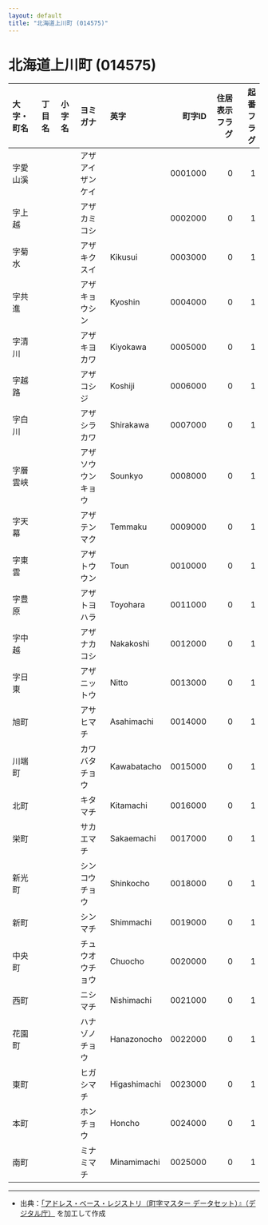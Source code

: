 ```yaml
---
layout: default
title: "北海道上川町 (014575)"
---
```


# 北海道上川町 (014575)

| 大字・町名 | 丁目名 | 小字名 | ヨミガナ | 英字 | 町字ID | 住居表示フラグ | 起番フラグ |
|:--------|:------|:------|:-----------------|:---------------------|--------:|----------:|--------:|
| 字愛山溪 |  |  | アザアイザンケイ |  | 0001000 | 0 | 1 |
| 字上越 |  |  | アザカミコシ |  | 0002000 | 0 | 1 |
| 字菊水 |  |  | アザキクスイ | Kikusui | 0003000 | 0 | 1 |
| 字共進 |  |  | アザキョウシン | Kyoshin | 0004000 | 0 | 1 |
| 字清川 |  |  | アザキヨカワ | Kiyokawa | 0005000 | 0 | 1 |
| 字越路 |  |  | アザコシジ | Koshiji | 0006000 | 0 | 1 |
| 字白川 |  |  | アザシラカワ | Shirakawa | 0007000 | 0 | 1 |
| 字層雲峡 |  |  | アザソウウンキョウ | Sounkyo | 0008000 | 0 | 1 |
| 字天幕 |  |  | アザテンマク | Temmaku | 0009000 | 0 | 1 |
| 字東雲 |  |  | アザトウウン | Toun | 0010000 | 0 | 1 |
| 字豊原 |  |  | アザトヨハラ | Toyohara | 0011000 | 0 | 1 |
| 字中越 |  |  | アザナカコシ | Nakakoshi | 0012000 | 0 | 1 |
| 字日東 |  |  | アザニットウ | Nitto | 0013000 | 0 | 1 |
| 旭町 |  |  | アサヒマチ | Asahimachi | 0014000 | 0 | 1 |
| 川端町 |  |  | カワバタチョウ | Kawabatacho | 0015000 | 0 | 1 |
| 北町 |  |  | キタマチ | Kitamachi | 0016000 | 0 | 1 |
| 栄町 |  |  | サカエマチ | Sakaemachi | 0017000 | 0 | 1 |
| 新光町 |  |  | シンコウチョウ | Shinkocho | 0018000 | 0 | 1 |
| 新町 |  |  | シンマチ | Shimmachi | 0019000 | 0 | 1 |
| 中央町 |  |  | チュウオウチョウ | Chuocho | 0020000 | 0 | 1 |
| 西町 |  |  | ニシマチ | Nishimachi | 0021000 | 0 | 1 |
| 花園町 |  |  | ハナゾノチョウ | Hanazonocho | 0022000 | 0 | 1 |
| 東町 |  |  | ヒガシマチ | Higashimachi | 0023000 | 0 | 1 |
| 本町 |  |  | ホンチョウ | Honcho | 0024000 | 0 | 1 |
| 南町 |  |  | ミナミマチ | Minamimachi | 0025000 | 0 | 1 |

---

- 出典：[「アドレス・ベース・レジストリ（町字マスター データセット）』（デジタル庁）](https://www.digital.go.jp/policies/base_registry_address/) を加工して作成